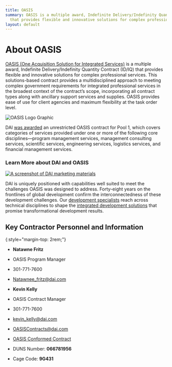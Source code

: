 ```yaml
---
title: OASIS
summary: OASIS is a multiple award, Indefinite Delivery/Indefinity Quantity Contract
  that provides flexible and innovative solutions for complex professional services.
layout: default
---
```


# About OASIS

[OASIS (One Acquisition Solution for Integrated Services)](https://www.gsa.gov/buying-selling/products-services/professional-services/buy-services/oasis-and-oasis-small-business) is a multiple award, Indefinite Delivery/Indefinity Quantity Contract (ID/IQ) that provides flexible and innovative solutions for complex professional services. This solutions-based contract provides a multidisciplined approach to meeting complex government requirements for integrated professional services in the broadest context of the contract’s scope, incorporating all contract types along with ancillary support services and supplies. OASIS provides ease of use for client agencies and maximum flexibility at the task order level.

![OASIS Logo Graphic](https://www.dai.com/uploads/OASIS%20logo.png "OASIS Logo Graphic")

DAI [was awarded](/news/dai-wins-place-on-us-governments-oasis-contract) an unrestricted OASIS contract for Pool 1, which covers categories of services provided under one or more of the following core disciplines—program management services, management consulting services, scientific services, engineering services, logistics services, and financial management services.

<aside>
<h3>Learn More about DAI and OASIS</h3>
<a href="/uploads/dai-oasis-capabilities.pdf">
  <img src="/uploads/oasis-screenshot.png" alt="A screenshot of DAI marketing materials">
</a>
<p>DAI is uniquely positioned with capabilities well suited to meet the challenges OASIS was designed to address. Forty-eight years on the frontlines of global development confirm the interconnectedness of these development challenges. Our <a href="/who-we-are/the-team">development specialists</a> reach across technical disciplines to shape the <a href="/our-work/the-solutions">integrated development solutions</a> that promise transformational development results.</p>
</aside>

## Key Contractor Personnel and Information
{:style="margin-top: 2rem;"}

* **Natawne Fritz**
* OASIS Program Manager
* 301-771-7600
* [Natawnee_fritz@dai.com](mailto:Natawnee_fritz@dai.com)

* **Kevin Kelly**
* OASIS Contract Manager
* 301-771-7600
* [kevin_kelly@dai.com](mailto:kevin_kelly@dai.com)
* [OASISContracts@dai.com](mailto:OASISContracts@dai.com)

* [OASIS Conformed Contract](/uploads/oasis-contract.pdf)
* DUNS Number: **066781956**
* Cage Code: **9G431**






